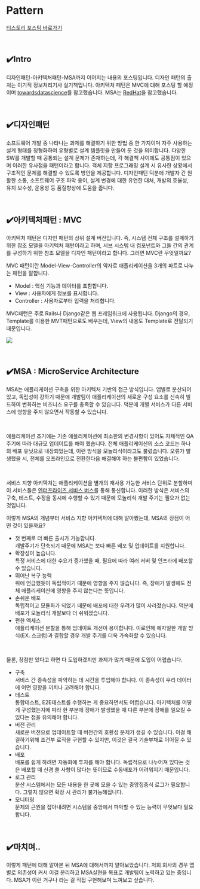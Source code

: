 # Pattern
[티스토리 포스팅 바로가기](https://kyleeee.tistory.com/entry/TIL16-Pattern)

<br>

## ✔️Intro

디자인패턴-아키텍처패턴-MSA까지 이어지는 내용의 포스팅입니다.
디자인 패턴의 출처는 이기적 정보처리기사 실기책입니다. 아키텍처 패턴은 MVC에 대해 포스팅 할 예정이며 [towardsdatascience](https://towardsdatascience.com/10-common-software-architectural-patterns-in-a-nutshell-a0b47a1e9013)를 참고했습니다. MSA는 [RedHat](https://www.redhat.com/ko/topics/microservices/what-are-microservices)을 참고했습니다.

<br>

## ✔️디자인패턴

소프트웨어 개발 중 나타나는 과제를 해결하기 위한 방법 중 한 가지이며 자주 사용하는 설계 형태를 정형화하여 유형별로 설계 템플릿을 만들어 둔 것을 의미합니다. 다양한 SW를 개발할 때 공통되는 설계 문제가 존재하는데, 각 해결책 사이에도 공통점이 있으며 이러한 유사점을 패턴이라고 합니다. 객체 지향 프로그래밍 설계 시 유사한 상황에서 구조적인 문제를 해결할 수 있도록 방안을 제공합니다. 디자인패턴 덕분에 개발자 간 원활한 소통, 소프트웨어 구조 파악 용이, 설계 변경에 대한 유연한 대처, 개발의 효율성, 유지 보수성, 운용성 등 품질향상에 도움을 줍니다.

<br>

## ✔️아키텍처패턴 : MVC

아키텍처 패턴은 디자인 패턴의 상위 설계 버전입니다. 즉, 시스템 전체 구조를 설계하기 위한 참조 모델을 아키텍처 패턴이라고 하며, 서브 시스템 내 컴포넌트와 그들 간의 관계를 구성하기 위한 참조 모델을 디자인 패턴이라고 합니다. 그러면 MVC란 무엇일까요?

MVC 패턴이란 Model-View-Controller의 약자로 애플리케이션을 3개의 파트로 나누는 패턴을 말합니다. 

* Model : 핵심 기능과 데이터를 포함합니다.
* View : 사용자에게 정보를 표시합니다.
* Controller : 사용자로부터 입력을 처리합니다.

MVC패턴은 주로 Rails나 Django같은 웹 프레임워크에 사용됩니다. Django의 경우, Template를 이용한 MVT패턴으로도 배우는데, View의 내용도 Template로 전달되기 때문입니다.

![](https://img1.daumcdn.net/thumb/R1280x0/?scode=mtistory2&fname=https%3A%2F%2Fblog.kakaocdn.net%2Fdn%2FAr9W3%2FbtrvoAqyZua%2FYlCss2Ohk9xlByiyghISe1%2Fimg.png)

<br>

## ✔️MSA : MicroService Architecture

MSA는 애플리케이션 구축을 위한 아키텍처 기반의 접근 방식입니다. 앱별로 분산되어 있고, 독립성이 강하기 때문에 개발팀이 애플리케이션의 새로운 구성 요소를 신속히 빌드하여 변화하는 비즈니스 요구를 충족할 수 있습니다. 덕분에 개별 서비스가 다른 서비스에 영향을 주지 않으면서 작동할 수 있습니다. 

<br>

애플리케이션 초기에는 기존 애플리케이션에 최소한의 변경사항이 있어도 자체적인 QA주기에 따라 대규모 업데이트를 해야 했습니다. 전체 애플리케이션의 소스 코드는 하나의 배포 유닛으로 내장되었는데, 이런 방식을 모놀리식이라고도 불렀습니다. 오류가 발생했을 시, 전체를 오프라인으로 전환한다음 해결해야 하는 불편함이 있었습니다.

<br>

서비스 지향 아키텍처는 애플리케이션을 별개의 재사용 가능한 서비스 단위로 분할하며 이 서비스들은 [엔터프라이즈 서비스 버스](https://www.ibm.com/kr-ko/cloud/learn/esb)를 통해 통신합니다. 이러한 방식은 서비스의 구축, 테스트, 수정을 동시에 수행할 수 있기 때문에 모놀리식 개발 주기는 필요가 없는 것입니다. 

이렇게 MSA의 개념부터 서비스 지향 아키텍처에 대해 알아봤는데, MSA의 장점이 어떤 것이 있을까요?

* 첫 번째로 더 빠른 출시가 가능합니다. <br>
개발주기가 단축되기 때문에 MSA는 보다 빠른 배포 및 업데이트를 지원합니다.
* 확장성이 높습니다. <br>
특정 서비스에 대한 수요가 증가했을 때, 필요에 따라 여러 서버 및 인프라에 배포할 수 있습니다.
* 뛰어난 복구 능력 <br>
위에 언급했듯이 독립적이기 때문에 영향을 주지 않습니다. 즉, 장애가 발생해도 전체 애플리케이션에 영향을 주지 않는다는 뜻입니다.
* 손쉬운 배포 <br>
독립적이고 모듈화가 되었기 때문에 배포에 대한 우려가 많이 사라졌습니다. 덕분에 배포가 모놀리식 개발보다 더 쉬워졌습니다.
* 편한 엑세스 <br>
애플리케이션 분할을 통해 업데이트 개선이 용이합니다. 이로인해 에자일한 개발 방식(EX. 스크럼)과 결합할 경우 개발 주기를 더욱 가속화할 수 있습니다.

<br>

물론, 장점만 있다고 하면 다 도입하겠지만 과제가 많기 때문에 도입이 어렵습니다.

* 구축 <br>
서비스 간 종속성을 파악하는 데 시간을 투입해야 합니다. 이 종속성이 우리 데이터에 어떤 영향을 끼치나 고려해야 합니다.
* 테스트 <br>
통합테스트, E2E테스트를 수행하는 게 중요하면서도 어렵습니다. 아키텍처를 어떻게 구성했는지에 따라 한 부분에 장애가 발생했을 때 다른 부분에 장애를 일으킬 수 있다는 점을 유의해야 합니다.
* 버전 관리 <br>
새로운 버전으로 업데이트할 때 버전간의 호환성 문제가 생길 수 있습니다. 이걸 해결하기위해 조건부 로직을 구현할 수 있지만, 이것은 결국 기술부채로 이어질 수 있습니다. 
* 배포 <br>
배포를 쉽게 하려면 자동화에 투자를 해야 합니다. 독립적으로 나누어져 있다는 것은 배포할 때 신경 쓸 사항이 많다는 뜻이므로 수동배포가 어려워지기 때문입니다.
* 로그 관리 <br>
분산 시스템에서는 모든 내용을 한 곳에 모을 수 있는 중앙집중식 로그가 필요합니다. 그렇지 않으면 확장 시 관리가 불가능해집니다.
* 모니터링<br> 
문제의 근원을 잡아내려면 시스템을 중앙에서 파악할 수 있는 능력이 무엇보다 필요합니다.

<br>

## ✔️마치며..

이렇게 패턴에 대해 알아본 뒤 MSA에 대해서까지 알아보았습니다. 저희 회사의 경우 앱별로 의존성이 커서 이걸 분리하고 MSA실현을 목표로 개발팀이 노력하고 있는 중입니다. MSA가 이런 거구나 라는 걸 직접 구현해보며 느껴보고 싶습니다.
